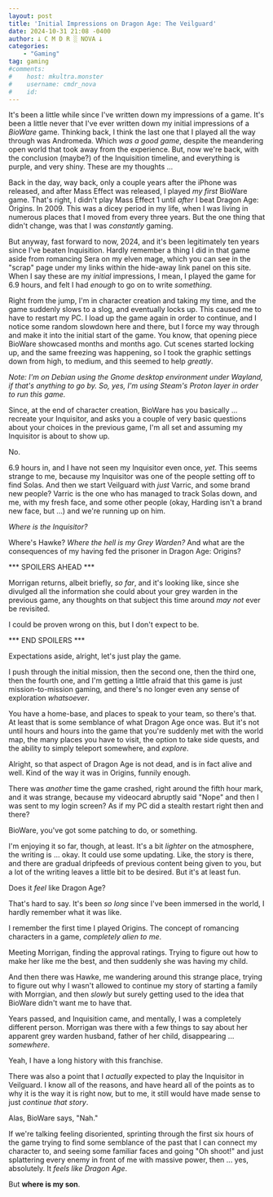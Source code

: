 ```yaml
---
layout: post
title: 'Initial Impressions on Dragon Age: The Veilguard'
date: 2024-10-31 21:08 -0400
author: 𐕣 C M D R ░ NOVA 𐕣
categories:
    - "Gaming"
tag: gaming
#comments:
#    host: mkultra.monster
#    username: cmdr_nova
#    id: 
---
```

It's been a little while since I've written down my impressions of a game. It's been a little never that I've ever written down my initial impressions of a *BioWare* game. Thinking back, I think the last one that I played all the way through was Andromeda. Which *was a good game*, despite the meandering open world that took away from the experience. But, now we're back, with the conclusion (maybe?) of the Inquisition timeline, and everything is purple, and very shiny. These are my thoughts ...

Back in the day, way back, only a couple years after the iPhone was released, and after Mass Effect was released, I played *my first* BioWare game. That's right, I didn't play Mass Effect 1 until *after* I beat Dragon Age: Origins. In 2009. This was a dicey period in my life, when I was living in numerous places that I moved from every three years. But the one thing that didn't change, was that I was *constantly* gaming.

But anyway, fast forward to now, 2024, and it's been legitimately ten years since I've beaten Inquisition. Hardly remember a thing I did in that game aside from romancing Sera on my elven mage, which you can see in the "scrap" page under my links within the hide-away link panel on this site. When I say these are my *initial* impressions, I mean, I played the game for 6.9 hours, and felt I had *enough* to go on to write *something*.

Right from the jump, I'm in character creation and taking my time, and the game suddenly slows to a slog, and eventually locks up. This caused me to have to restart my PC. I load up the game again in order to continue, and I notice some random slowdown here and there, but I force my way through and make it into the initial start of the game. You know, that opening piece BioWare showcased months and months ago. Cut scenes started locking up, and the same freezing was happening, so I took the graphic settings down from high, to medium, and this seemed to help *greatly*.

*Note: I'm on Debian using the Gnome desktop environment under Wayland, if that's anything to go by. So, yes, I'm using Steam's Proton layer in order to run this game.*

Since, at the end of character creation, BioWare has you basically ... recreate your Inquisitor, and asks you a couple of very basic questions about your choices in the previous game, I'm all set and assuming my Inquisitor is about to show up.

No.

6.9 hours in, and I have not seen my Inquisitor even once, *yet.* This seems strange to me, because my Inquisitor was one of the people setting off to find Solas. And then we start Veilguard with *just* Varric, and some brand new people? Varric is the one who has managed to track Solas down, and me, with my fresh face, and some other people (okay, Harding isn't a brand new face, but ...) and we're running up on him.

*Where is the Inquisitor?*

Where's Hawke? *Where the hell is my Grey Warden?* And what are the consequences of my having fed the prisoner in Dragon Age: Origins?

*** SPOILERS AHEAD ***

Morrigan returns, albeit briefly, *so far*, and it's looking like, since she divulged all the information she could about your grey warden in the previous game, any thoughts on that subject this time around *may not* ever be revisited.

I could be proven wrong on this, but I don't expect to be.

*** END SPOILERS ***

Expectations aside, alright, let's just play the game.

I push through the initial mission, then the second one, then the third one, then the fourth one, and I'm getting a little afraid that this game is just mission-to-mission gaming, and there's no longer even any sense of exploration *whatsoever*.

You have a home-base, and places to speak to your team, so there's that. At least that is some semblance of what Dragon Age once was. But it's not until hours and hours into the game that you're suddenly met with the world map, the many places you have to visit, the option to take side quests, and the ability to simply teleport somewhere, and *explore*.

Alright, so that aspect of Dragon Age is not dead, and is in fact alive and well. Kind of the way it was in Origins, funnily enough.

There was *another* time the game crashed, right around the fifth hour mark, and it was strange, because my videocard abruptly said "Nope" and then I was sent to my login screen? As if my PC did a stealth restart right then and there?

BioWare, you've got some patching to do, or something.

I'm enjoying it so far, though, at least. It's a bit *lighter* on the atmosphere, the writing is ... okay. It could use some updating. Like, the story is there, and there are gradual dripfeeds of previous content being given to you, but a lot of the writing leaves a little bit to be desired. But it's at least fun.

Does it *feel* like Dragon Age?

That's hard to say. It's been *so long* since I've been immersed in the world, I hardly remember what it was like.

I remember the first time I played Origins. The concept of romancing characters in a game, *completely alien to me*.

Meeting Morrigan, finding the approval ratings. Trying to figure out how to make her like me the best, and then suddenly she was having my child.

And then there was Hawke, me wandering around this strange place, trying to figure out why I wasn't allowed to continue my story of starting a family with Morrgian, and then *slowly* but surely getting used to the idea that BioWare didn't want me to have that.

Years passed, and Inquisition came, and mentally, I was a completely different person. Morrigan was there with a few things to say about her apparent grey warden husband, father of her child, disappearing ... *somewhere*.

Yeah, I have a long history with this franchise.

There was also a point that I *actually* expected to play the Inquisitor in Veilguard. I know all of the reasons, and have heard all of the points as to why it is the way it is right now, but to me, it still would have made sense to just *continue that story*.

Alas, BioWare says, "Nah."

If we're talking feeling disoriented, sprinting through the first six hours of the game trying to find some semblance of the past that I can connect my character to, and seeing some familiar faces and going "Oh shoot!" and just splattering every enemy in front of me with massive power, then ... yes, absolutely. It *feels like Dragon Age*.

But **where is my son**.